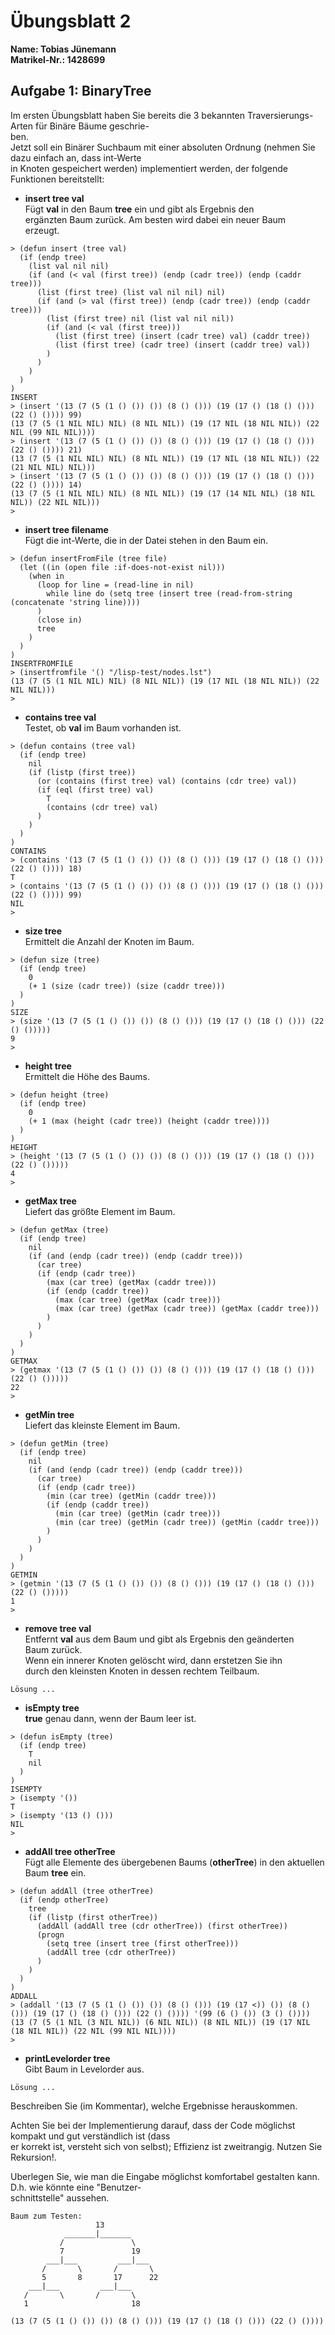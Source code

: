 # Übungsblatt 2

**Name:			Tobias Jünemann**  
**Matrikel-Nr.:	1428699**  


## Aufgabe 1: BinaryTree

Im ersten Übungsblatt haben Sie bereits die 3 bekannten Traversierungs-Arten für Binäre Bäume geschrie-  
ben.  
Jetzt soll ein Binärer Suchbaum mit einer absoluten Ordnung (nehmen Sie dazu einfach an, dass int-Werte  
in Knoten gespeichert werden) implementiert werden, der folgende Funktionen bereitstellt:

- **insert tree val**  
Fügt **val** in den Baum **tree** ein und gibt als Ergebnis den  
ergänzten Baum zurück. Am besten wird dabei ein neuer Baum  
erzeugt.

```
> (defun insert (tree val)
  (if (endp tree)
    (list val nil nil)
    (if (and (< val (first tree)) (endp (cadr tree)) (endp (caddr tree)))
      (list (first tree) (list val nil nil) nil)
      (if (and (> val (first tree)) (endp (cadr tree)) (endp (caddr tree)))
        (list (first tree) nil (list val nil nil))
        (if (and (< val (first tree)))
          (list (first tree) (insert (cadr tree) val) (caddr tree))
          (list (first tree) (cadr tree) (insert (caddr tree) val))
        )
      )
    )
  )
)
INSERT
> (insert '(13 (7 (5 (1 () ()) ()) (8 () ())) (19 (17 () (18 () ())) (22 () ()))) 99)
(13 (7 (5 (1 NIL NIL) NIL) (8 NIL NIL)) (19 (17 NIL (18 NIL NIL)) (22 NIL (99 NIL NIL))))
> (insert '(13 (7 (5 (1 () ()) ()) (8 () ())) (19 (17 () (18 () ())) (22 () ()))) 21)
(13 (7 (5 (1 NIL NIL) NIL) (8 NIL NIL)) (19 (17 NIL (18 NIL NIL)) (22 (21 NIL NIL) NIL)))
> (insert '(13 (7 (5 (1 () ()) ()) (8 () ())) (19 (17 () (18 () ())) (22 () ()))) 14)
(13 (7 (5 (1 NIL NIL) NIL) (8 NIL NIL)) (19 (17 (14 NIL NIL) (18 NIL NIL)) (22 NIL NIL)))
>
```

- **insert tree filename**  
Fügt die int-Werte, die in der Datei stehen in den Baum ein.

```
> (defun insertFromFile (tree file)
  (let ((in (open file :if-does-not-exist nil)))
    (when in
      (loop for line = (read-line in nil)
        while line do (setq tree (insert tree (read-from-string (concatenate 'string line))))
      )
      (close in)
      tree
    )
  )
)
INSERTFROMFILE
> (insertfromfile '() "/lisp-test/nodes.lst")
(13 (7 (5 (1 NIL NIL) NIL) (8 NIL NIL)) (19 (17 NIL (18 NIL NIL)) (22 NIL NIL)))
>
```

- **contains tree val**  
Testet, ob **val** im Baum vorhanden ist.

```
> (defun contains (tree val)
  (if (endp tree)
    nil
    (if (listp (first tree))
      (or (contains (first tree) val) (contains (cdr tree) val))
      (if (eql (first tree) val)
        T
        (contains (cdr tree) val)
      )
    )
  )
)
CONTAINS
> (contains '(13 (7 (5 (1 () ()) ()) (8 () ())) (19 (17 () (18 () ())) (22 () ()))) 18)
T
> (contains '(13 (7 (5 (1 () ()) ()) (8 () ())) (19 (17 () (18 () ())) (22 () ()))) 99)
NIL
>
```

- **size tree**  
Ermittelt die Anzahl der Knoten im Baum.

```
> (defun size (tree)
  (if (endp tree)
    0
    (+ 1 (size (cadr tree)) (size (caddr tree)))
  )
)
SIZE
> (size '(13 (7 (5 (1 () ()) ()) (8 () ())) (19 (17 () (18 () ())) (22 () ()))))
9
>
```

- **height tree**  
Ermittelt die Höhe des Baums.

```
> (defun height (tree)
  (if (endp tree)
    0
    (+ 1 (max (height (cadr tree)) (height (caddr tree))))
  )
)
HEIGHT
> (height '(13 (7 (5 (1 () ()) ()) (8 () ())) (19 (17 () (18 () ())) (22 () ()))))
4
>
```

- **getMax tree**  
Liefert das größte Element im Baum.

```
> (defun getMax (tree)
  (if (endp tree)
    nil
    (if (and (endp (cadr tree)) (endp (caddr tree)))
      (car tree)
      (if (endp (cadr tree))
        (max (car tree) (getMax (caddr tree)))
        (if (endp (caddr tree))
          (max (car tree) (getMax (cadr tree)))
          (max (car tree) (getMax (cadr tree)) (getMax (caddr tree)))
        )
      )
    )
  )
)
GETMAX
> (getmax '(13 (7 (5 (1 () ()) ()) (8 () ())) (19 (17 () (18 () ())) (22 () ()))))
22
>
```

- **getMin tree**  
Liefert das kleinste Element im Baum.

```
> (defun getMin (tree)
  (if (endp tree)
    nil
    (if (and (endp (cadr tree)) (endp (caddr tree)))
      (car tree)
      (if (endp (cadr tree))
        (min (car tree) (getMin (caddr tree)))
        (if (endp (caddr tree))
          (min (car tree) (getMin (cadr tree)))
          (min (car tree) (getMin (cadr tree)) (getMin (caddr tree)))
        )
      )
    )
  )
)
GETMIN
> (getmin '(13 (7 (5 (1 () ()) ()) (8 () ())) (19 (17 () (18 () ())) (22 () ()))))
1
>
```

- **remove tree val**  
Entfernt **val** aus dem Baum und gibt als Ergebnis den geänderten  
Baum zurück.  
Wenn ein innerer Knoten gelöscht wird, dann erstetzen Sie ihn  
durch den kleinsten Knoten in dessen rechtem Teilbaum.

```
Lösung ...
```

- **isEmpty tree**  
**true** genau dann, wenn der Baum leer ist.

```
> (defun isEmpty (tree)
  (if (endp tree)
    T
    nil
  )
)
ISEMPTY
> (isempty '())
T
> (isempty '(13 () ()))
NIL
>
```

- **addAll tree otherTree**  
Fügt alle Elemente des übergebenen Baums (**otherTree**) in
den aktuellen Baum **tree** ein.

```
> (defun addAll (tree otherTree)
  (if (endp otherTree)
    tree
    (if (listp (first otherTree))
      (addAll (addAll tree (cdr otherTree)) (first otherTree))
      (progn
        (setq tree (insert tree (first otherTree)))
        (addAll tree (cdr otherTree))
      )
    )
  )
)
ADDALL
> (addall '(13 (7 (5 (1 () ()) ()) (8 () ())) (19 (17 <)) ()) (8 () ())) (19 (17 () (18 () ())) (22 () ()))) '(99 (6 () ()) (3 () ())))
(13 (7 (5 (1 NIL (3 NIL NIL)) (6 NIL NIL)) (8 NIL NIL)) (19 (17 NIL (18 NIL NIL)) (22 NIL (99 NIL NIL))))
>
```

- **printLevelorder tree**  
Gibt Baum in Levelorder aus.

```
Lösung ...
```

Beschreiben Sie (im Kommentar), welche Ergebnisse herauskommen.  

Achten Sie bei der Implementierung darauf, dass der Code möglichst kompakt und gut verständlich ist (dass  
er korrekt ist, versteht sich von selbst); Effizienz ist zweitrangig. Nutzen Sie Rekursion!.  

Uberlegen Sie, wie man die Eingabe möglichst komfortabel gestalten kann. D.h. wie könnte eine "Benutzer-  
schnittstelle" aussehen.  
  
  
```
Baum zum Testen:
                   13
            _______|_______
           /               \
           7               19
        ___|___         ___|___
       /       \       /       \
       5       8       17      22
    ___|___         ___|___
   /       \       /       \
   1                       18

(13 (7 (5 (1 () ()) ()) (8 () ())) (19 (17 () (18 () ())) (22 () ())))
```